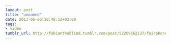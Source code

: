 ```yaml
---
layout: post
title: "unnamed"
date: 2013-06-06T10:48:12+02:00
tags:
- video
tumblr_url: http://fabiantheblind.tumblr.com/post/52289562137/fairphone-saz-you-can-change-the-way-products
---
```

